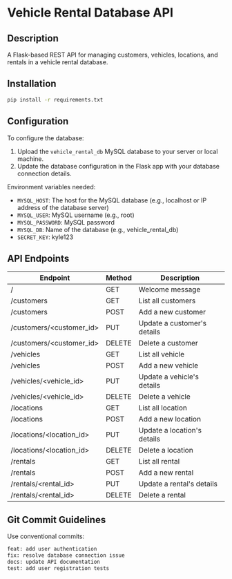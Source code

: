 # Vehicle Rental Database API

## Description
A Flask-based REST API for managing customers, vehicles, locations, and rentals in a vehicle rental database.

## Installation
```bash
pip install -r requirements.txt
```

## Configuration
To configure the database:
1. Upload the ```vehicle_rental_db``` MySQL database to your server or local machine.
2. Update the database configuration in the Flask app with your database connection details.

Environment variables needed:
- ```MYSQL_HOST```: The host for the MySQL database (e.g., localhost or IP address of the database server)
- ```MYSQL_USER```: MySQL username (e.g., root)
- ```MYSQL_PASSWORD```: MySQL password
- ```MYSQL_DB```: Name of the database (e.g., vehicle_rental_db)
- ```SECRET_KEY```: kyle123

## API Endpoints
| Endpoint | Method | Description |
|----------|--------|-------------|
| /	| GET	| Welcome message |
| /customers	| GET	| List all customers |
| /customers	| POST	| Add a new customer |
| /customers/<customer_id>	| PUT	| Update a customer's details |
| /customers/<customer_id>	| DELETE	| Delete a customer |
| /vehicles	| GET	| List all vehicle |
| /vehicles	| POST	| Add a new vehicle |
| /vehicles/<vehicle_id>	| PUT	| Update a vehicle's details |
| /vehicles/<vehicle_id>	| DELETE	| Delete a vehicle |
| /locations	| GET	| List all location |
| /locations	| POST	| Add a new location |
| /locations/<location_id>	| PUT	| Update a location's details |
| /locations/<location_id>	| DELETE	| Delete a location |
| /rentals	| GET	| List all rental |
| /rentals	| POST	| Add a new rental |
| /rentals/<rental_id>	| PUT	| Update a rental's details |
| /rentals/<rental_id>	| DELETE	| Delete a rental |

## Git Commit Guidelines
Use conventional commits:
```bash
feat: add user authentication
fix: resolve database connection issue
docs: update API documentation
test: add user registration tests
```
